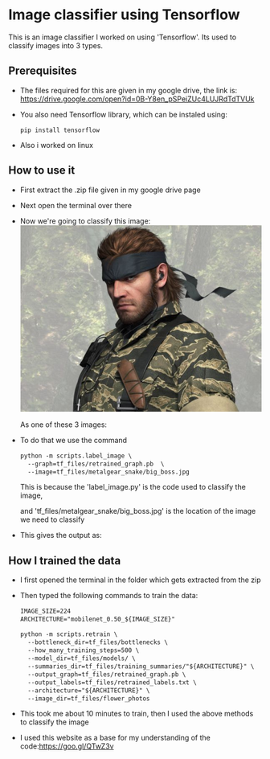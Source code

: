 # Image classifier using Tensorflow #
This is an image classifier I worked on using 'Tensorflow'.
Its used to classify images into 3 types.

## Prerequisites ##
* The files required for this are given in my google drive, the link is: https://drive.google.com/open?id=0B-Y8en_pSPeiZUc4LUJRdTdTVUk

* You also need Tensorflow library, which can be instaled using:
    ``` 
    pip install tensorflow
    ```
* Also i worked on linux

## How to use it ##
* First extract the .zip file given in my google drive page
* Next open the terminal over there
* Now we're going to classify this image:
  ![Alt text](sample_images/big_boss.jpg?raw=true "Optional Title")
  
  As one of these 3 images:
  
* To do that we use the command 
  ```
  python -m scripts.label_image \
    --graph=tf_files/retrained_graph.pb  \
    --image=tf_files/metalgear_snake/big_boss.jpg
  ```
  This is because the 'label_image.py' is the code used to classify the image,
  
  and 'tf_files/metalgear_snake/big_boss.jpg' is the location of the image we need to classify
* This gives the output as:
  
## How I trained the data ##

* I first opened the terminal in the folder which gets extracted from the zip
* Then typed the following commands to train the data:
  ```
  IMAGE_SIZE=224
  ARCHITECTURE="mobilenet_0.50_${IMAGE_SIZE}"
  ```
  ```
  python -m scripts.retrain \
    --bottleneck_dir=tf_files/bottlenecks \
    --how_many_training_steps=500 \
    --model_dir=tf_files/models/ \
    --summaries_dir=tf_files/training_summaries/"${ARCHITECTURE}" \
    --output_graph=tf_files/retrained_graph.pb \
    --output_labels=tf_files/retrained_labels.txt \
    --architecture="${ARCHITECTURE}" \
    --image_dir=tf_files/flower_photos
  ```
* This took me about 10 minutes to train, then I used the above methods to classify the image

* I used this website as a base for my understanding of the code:https://goo.gl/QTwZ3v



